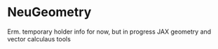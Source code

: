 # NeuGeometry

Erm. temporary holder info for now, but in progress JAX geometry and vector calculaus tools
